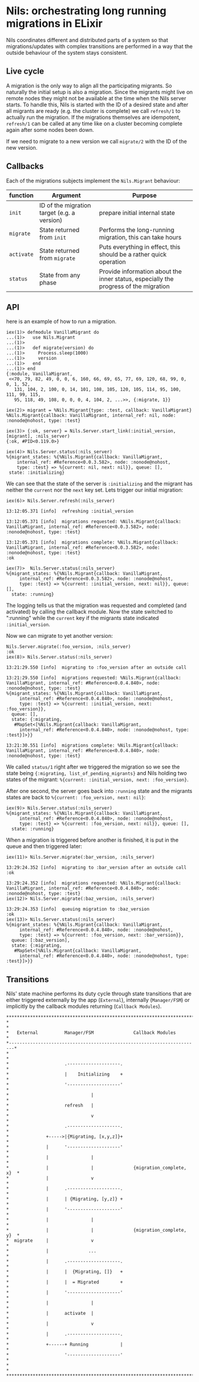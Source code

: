 # Nils: orchestrating long running migrations in ELixir

Nils coordinates different and distributed parts of a system so that migrations/updates with complex transitions are performed in a way that the outside behaviour of the system stays consistent.

## Live cycle

A migration is the only way to align all the participating migrants. So naturally the initial setup is also a migration.
Since the migrants might live on remote nodes they might not be available at the time when the Nils server starts.
To handle this, Nils is started with the ID of a desired state and after all migrants are ready (e.g. the cluster is complete) we call `refresh/1` to actually run the migration. If the migrations themselves are idempotent, `refresh/1` can be called at any time like on a cluster becoming complete again after some nodes been down.

If we need to migrate to a new version we call `migrate/2` with the ID of the new version.

## Callbacks

Each of the migrations subjects implement the `Nils.Migrant` behaviour:

function   | Argument                                   | Purpose
-----------|--------------------------------------------|------------
`init`     | ID of the migration target (e.g. a version)| prepare initial internal state
`migrate`  | State returned from `init`             | Performs the long-running migration, this can take hours
`activate` | State returned from `migrate`          | Puts everything in effect, this should be a rather quick operation
`status`   | State from any phase                   | Provide information about the inner status, especially the progress of the migration

## API

here is an example of how to run a migration.


```
iex(1)> defmodule VanillaMigrant do
...(1)>   use Nils.Migrant
...(1)>
...(1)>   def migrate(version) do
...(1)>     Process.sleep(1000)
...(1)>     version
...(1)>   end
...(1)> end
{:module, VanillaMigrant,
 <<70, 79, 82, 49, 0, 0, 6, 160, 66, 69, 65, 77, 69, 120, 68, 99, 0, 0, 1, 52,
   131, 104, 2, 100, 0, 14, 101, 108, 105, 120, 105, 114, 95, 100, 111, 99, 115,
   95, 118, 49, 108, 0, 0, 0, 4, 104, 2, ...>>, {:migrate, 1}}

iex(2)> migrant = %Nils.Migrant{type: :test, callback: VanillaMigrant}
%Nils.Migrant{callback: VanillaMigrant, internal_ref: nil, node: :nonode@nohost, type: :test}

iex(3)> {:ok, server} = Nils.Server.start_link(:initial_version, [migrant], :nils_server)
{:ok, #PID<0.119.0>}

iex(4)> Nils.Server.status(:nils_server)
%{migrant_states: %{%Nils.Migrant{callback: VanillaMigrant,
    internal_ref: #Reference<0.0.3.582>, node: :nonode@nohost,
    type: :test} => %{current: nil, next: nil}}, queue: [],
 state: :initializing}
```

We can see that the state of the server is `:initializing` and the migrant has neither the `current` nor the `next` key set.
Lets trigger our initial migration:

```
iex(6)> Nils.Server.refresh(:nils_server)

13:12:05.371 [info]  refreshing :initial_version

13:12:05.371 [info]  migrations requested: %Nils.Migrant{callback: VanillaMigrant, internal_ref: #Reference<0.0.3.582>, node: :nonode@nohost, type: :test}

13:12:05.371 [info]  migrations complete: %Nils.Migrant{callback: VanillaMigrant, internal_ref: #Reference<0.0.3.582>, node: :nonode@nohost, type: :test}
:ok

iex(7)>  Nils.Server.status(:nils_server)
%{migrant_states: %{%Nils.Migrant{callback: VanillaMigrant,
     internal_ref: #Reference<0.0.3.582>, node: :nonode@nohost,
     type: :test} => %{current: :initial_version, next: nil}}, queue: [],
  state: :running}
```

The logging tells us that the migration was requested and completed (and activated) by calling the callback module.
Now the state switched to ":running" while the `current` key if the migrants state indicated `:initial_version`.

Now we can migrate to yet another version:

```
Nils.Server.migrate(:foo_version, :nils_server)
:ok
iex(8)> Nils.Server.status(:nils_server)

13:21:29.550 [info]  migrating to :foo_version after an outside call

13:21:29.550 [info]  migrations requested: %Nils.Migrant{callback: VanillaMigrant, internal_ref: #Reference<0.0.4.840>, node: :nonode@nohost, type: :test}
%{migrant_states: %{%Nils.Migrant{callback: VanillaMigrant,
     internal_ref: #Reference<0.0.4.840>, node: :nonode@nohost,
     type: :test} => %{current: :initial_version, next: :foo_version}},
  queue: [],
  state: {:migrating,
   #MapSet<[%Nils.Migrant{callback: VanillaMigrant,
     internal_ref: #Reference<0.0.4.840>, node: :nonode@nohost, type: :test}]>}}

13:21:30.551 [info]  migrations complete: %Nils.Migrant{callback: VanillaMigrant, internal_ref: #Reference<0.0.4.840>, node: :nonode@nohost, type: :test}

```
We called `status/1` right after we triggered the migration so we see the state being `{:migrating, list_of_pending_migrants}` and Nils holding two states of the migrant: `%{current: :initial_version, next: :foo_version}`.

After one second, the server goes back into `:running` state and the migrants states are back to `%{current: :foo_version, next: nil}`:

```
iex(9)> Nils.Server.status(:nils_server)
%{migrant_states: %{%Nils.Migrant{callback: VanillaMigrant,
     internal_ref: #Reference<0.0.4.840>, node: :nonode@nohost,
     type: :test} => %{current: :foo_version, next: nil}}, queue: [],
  state: :running}
```

When a migration is triggered before another is finished, it is put in the queue and then triggered later:

```
iex(11)> Nils.Server.migrate(:bar_version, :nils_server)

13:29:24.352 [info]  migrating to :bar_version after an outside call
:ok

13:29:24.352 [info]  migrations requested: %Nils.Migrant{callback: VanillaMigrant, internal_ref: #Reference<0.0.4.840>, node: :nonode@nohost, type: :test}
iex(12)> Nils.Server.migrate(:baz_version, :nils_server)

13:29:24.353 [info]  queuing migration to :baz_version
:ok
iex(13)> Nils.Server.status(:nils_server)
%{migrant_states: %{%Nils.Migrant{callback: VanillaMigrant,
     internal_ref: #Reference<0.0.4.840>, node: :nonode@nohost,
     type: :test} => %{current: :foo_version, next: :bar_version}},
  queue: [:baz_version],
  state: {:migrating,
   #MapSet<[%Nils.Migrant{callback: VanillaMigrant,
     internal_ref: #Reference<0.0.4.840>, node: :nonode@nohost, type: :test}]>}}
```

## Transitions

Nils' state machine performs its duty cycle through state transitions that are either triggered externally by the app (`External`),
internally (`Manager/FSM`) or implicitly by the callback modules returning (`Callback Modules`).

```
**************************************************************************
*                                                                        *
*   External          Manager/FSM               Callback Modules         *
*------------------------------------------------------------------------*
*                                                                        *
*                     .--------------------.                             *
*                     |    Initializing    +                             *
*                     '--------------------'                             *
*                               |                                        *
*                     refresh   |                                        *
*                               v                                        *
*                     .--------------------.                             *
*              +----->|{Migrating, [x,y,z]}+                             *
*              |      '--------------------'                             *
*              |                |                                        *
*              |                |               {migration_complete, x}  *
*              |                v                                        *
*              |      .--------------------.                             *
*              |      | {Migrating, [y,z]} +                             *
*              |      '--------------------'                             *
*              |                |                                        *
*              |                |               {migration_complete, y}  *
*  migrate     |                v                                        *
*              |               ...                                       *
*              |      .--------------------.                             *
*              |      |  {Migrating, []}   +                             *
*              |      |  = Migrated        +                             *
*              |      '--------------------'                             *
*              |                |                                        *
*              |      activate  |                                        *
*              |                v                                        *
*              |      .--------------------.                             *
*              +------+ Running            |                             *
*                     '--------------------'                             *
*                                                                        *
**************************************************************************
```
